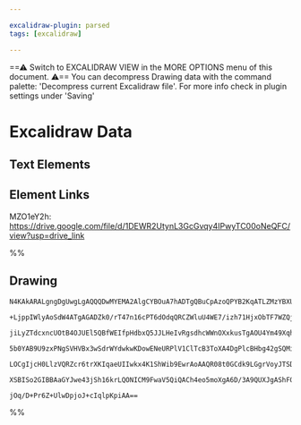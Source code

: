 ```yaml
---

excalidraw-plugin: parsed
tags: [excalidraw]

---
```

==⚠  Switch to EXCALIDRAW VIEW in the MORE OPTIONS menu of this document. ⚠== You can decompress Drawing data with the command palette: 'Decompress current Excalidraw file'. For more info check in plugin settings under 'Saving'



# Excalidraw Data

## Text Elements
## Element Links
MZO1eY2h: https://drive.google.com/file/d/1DEWR2UtynL3GcGvqy4IPwyTC00oNeQFC/view?usp=drive_link

%%
## Drawing
```compressed-json
N4KAkARALgngDgUwgLgAQQQDwMYEMA2AlgCYBOuA7hADTgQBuCpAzoQPYB2KqATLZMzYBXUtiRoIACyhQ4zZAHoFAc0JRJQgEYA6bGwC2CgF7N6hbEcK4OCtptbErHALRY8RMpWdx8Q1TdIEfARcZgRmBShcZQUebQAObQBmGjoghH0EDihmbgBtcDBQMBKIEm4IAFkALQB5AEYEAE0eSVSSyFhECozNBGJiXE1g9tLMbmcAVgAWRIB2Sf5SmAn6

+LjppIWlyAoSdW4ATgAGADZk0/rT47n16cPT6dOdqQRCZWluU4WE7/izh71HjxObTF7WZQjNDHF7MKCkNgAawQAGE2Pg2KQKgBiRp4pAvTS4bCI5QIoQcYhojFYiTw6zMOC4QLZUaQABmhHw+AAyrAoehBB42RA4QjkQB1fZtNB8QoCeFIhB8mAC0Xo8ovckfDjhXJoeovNhM7BqFYG44w+UQMnCOAASWI+tQeQAui92eRMo7uBwhNyXoRKVgKrh

jiLyZTdcxncUOtB4OJUEl5QBfWEIfpHdbxQ5JJLHeIvRgsdhcWWnOXxkusTgAOU4Ym49Xqhx4SR4h3i0zB1sIzAAIukoFm0OyCGFCcJKQBRYKZbLOt0vIRwQYj4jN0FJB48U7xU5dw4vIgcREVaSyeRKMiERjaZRsNiQhC6AwKTnBBTEBT1AcziUACUeAAVVgDgABkkgAcWwaD6AARxgaZ7QABQoGAABUUUtNg6wQABFAAxFEFDMBAKAAfiERkAF

5b0YAB9U9zxPNgSVHVBx3wSdrWYdwkwKDowENeURPlV1ClTcB3ToXA4DgPlcBHbg42gSQMiTCAiA+KBRgYQgKIAIWJUlIypdFMRxdkbNs/TsBEFkoHtEd9D5cVUUs2l0FxBB8Xsxysmc1yTJJW0KQsmkKnpDhGWZIKAtIJyXIyIiuV5fktKFTVCggBykqClK3MVSVpW4KtIHy5LXPcpUVTVbLNyWPLAuyIrAOEHU9WbZqqsK1zahNM1m0tXrWuC1

LOCgIjcH0LlzVQRZcr6trXKIqaeUIIwkx4K1ShWib9EwrAoAAQR08t0GCdk9LGgrVoyJTSDOpK2AoDTcE3NA/QDZbxqKmdKVO173pCL70GZBEqDu6qMmBqHMMTCpzP0/iEW5AANL4e20HhpkmPdjk2HhJmOJIltKNH0XwJpuDmfdtDmLsbiZw56mOPdnlyown30VTrXoAghCTY5GbmOYeCkmH+oyDqIujZ0IBR5qyRITbtvKvbIFV4g+QQOBuAp7

XSBISo2GIBBAaGYJwe43jSh16krLQONICM9FwaV5QiQACh4eo5moXgA6D/3A9QUXJgAShFQCEGUf1mWR73cD9gtQ/T3hM8jmOpb++6oFq5FBqgMtnR+/Bms9WaEDj4MTY4ZR+fjLJrc4+FhZebAiANtAO4QF4OBr7h+6NIQoFPJN+7z0o7AAKwQbAch5Ie4DNi2reGTi7YH3LiVLxhMKffBm9KLosvSJeyxFBy4QMRHum+/1K+tDEONtidd/jfBQ

jOq/D+Pr6Z+UlwDpjoJ+cIqlpKpiAA==
```
%%